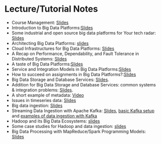 # Lecture/Tutorial Notes

* Course Management: [Slides](pdfs/module0-lecture0-coursemanagement.pdf)
* Introduction to Big Data Platforms:[Slides](pdfs/module0-lecture1-0-intro-v0.2.pdf)
* Some industrial and open source big data platforms for Your tech radar: [Slides](pdfs/tutorial-walkaround-techradar-v0.2.pdf)
* Architecting Big Data Platforms: [slides](pdfs/module1-lecture2-0-architectingbigplatforms-v0.2.pdf)
* Cloud Infrastructures for Big Data Platforms: [Slides](pdfs/module1-lecture2-1-cloudinfrastructuresandservices-v0.2.pdf)
* A Recap on Performance, Dependability, and Fault Tolerance in Distributed Systems: [Slides](pdfs/performance-dependability-refresh_Truong.pdf)
* A taste of Big Data Platforms:[Slides](pdfs/cs-e4640-meetup-the-tasteofbdp-rohit-raj.pdf)
* Service and Integration Models in Big Data Platforms:[Slides](pdfs/module1-lecture3-0-integrationbdp-v0.2.pdf)
* How to succeed on assignments in Big Data Platforms?:[Slides](pdfs/BDP_how_to_succeed_assignments.pdf)
* Big Data Storage and Database Services: [Slides](pdfs/module2-lecture4-bigdatastoragedatabase-v0.2.pdf).
* Addition for Big Data Storage and Database Services: common systems & integration problems: [Slides](pdfs/module2-lecture4-bigdatastoragedatabase-addition-v0.2.pdf).
* A short example of metadata: [Video](https://aalto.cloud.panopto.eu/Panopto/Pages/Viewer.aspx?id=e54ba118-53c1-4097-9b12-acc2013ddb4f)
* Issues in timeseries data: [Slides](pdfs/cs-e4640-tringuyen-timeserie-data-ingestion.pdf)
* Big data ingestion: [Slides](pdfs/module2-lecture5-ingestionandtransformation-v0.2.pdf)
* Streaming Data Ingestion with Apache Kafka: [Slides](pdfs/module2-lecture5-apachekafka.pdf), [basic Kafka setup](https://version.aalto.fi/gitlab/bigdataplatforms/cs-e4640/-/tree/master/tutorials/basickafka) and [examples of data ingestion with Kafka](https://version.aalto.fi/gitlab/bigdataplatforms/cs-e4640/-/tree/master/tutorials/cloud-data-pipeline)
* Hadoop and its Big Data Ecosystems: [slides](pdfs/module3-lecture6-hadoop-v0.2.pdf)
* Some case studies for Hadoop and data ingestion: [slides](pdfs/module3-lecture6-hadoop-ingestion-casestudies-v0.2.pdf)
* Big Data Processing with MapReduce/Spark Programming Models: [Slides](pdfs/module3-lecture7-dataprocessing-mapreducespark-v0.2.pdf)
